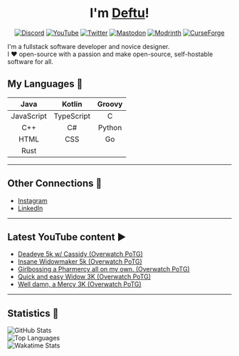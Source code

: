<div align="center">

# I'm [Deftu][website]!

[![Discord](https://cdn.jsdelivr.net/npm/@intergrav/devins-badges@3/assets/cozy-minimal/social/discord-singular_64h.png)][discord]
[![YouTube](https://cdn.jsdelivr.net/npm/@intergrav/devins-badges@3/assets/cozy-minimal/social/youtube-singular_64h.png)][youtube]
[![Twitter](https://cdn.jsdelivr.net/npm/@intergrav/devins-badges@3/assets/cozy-minimal/social/twitter-singular_64h.png)][twitter]
[![Mastodon](https://cdn.jsdelivr.net/npm/@intergrav/devins-badges@3/assets/cozy-minimal/social/mastodon-singular_64h.png)][mastodon]
[![Modrinth](https://cdn.jsdelivr.net/npm/@intergrav/devins-badges@3/assets/cozy-minimal/available/modrinth_64h.png)][modrinth]
[![CurseForge](https://cdn.jsdelivr.net/npm/@intergrav/devins-badges@3/assets/cozy-minimal/available/curseforge_64h.png)][curseforge]
  
</div>

I'm a fullstack software developer and novice designer.  
I ❤️ open-source with a passion and make open-source, self-hostable software for all.

## My Languages 💬
|    Java    |   Kotlin   | Groovy |
|:----------:|:----------:|:------:|
| JavaScript | TypeScript |    C   |
|     C++    |     C#     | Python |
|    HTML    |     CSS    |   Go   |
|    Rust    |            |        |

---

## Other Connections 🔗
- [Instagram][instagram]
- [LinkedIn][linkedin]

---

## Latest YouTube content ▶
<!-- YOUTUBE:START -->
- [Deadeye 5k w/ Cassidy &lpar;Overwatch PoTG&rpar;](https://www.youtube.com/watch?v=3dcvT5gouu0)
- [Insane Widowmaker 5k &lpar;Overwatch PoTG&rpar;](https://www.youtube.com/watch?v=UEQBgB-VSAM)
- [Girlbossing a Pharmercy all on my own. &lpar;Overwatch PoTG&rpar;](https://www.youtube.com/watch?v=G1FJi8rIpkU)
- [Quick and easy Widow 3K &lpar;Overwatch PoTG&rpar;](https://www.youtube.com/watch?v=pzwfWNqyifw)
- [Well damn, a Mercy 3K &lpar;Overwatch PoTG&rpar;](https://www.youtube.com/watch?v=6KUN94QLHkw)
<!-- YOUTUBE:END -->

---

## Statistics 📜
![GitHub Stats](https://github-readme-stats.vercel.app/api?username=Deftu&show_icons=true&line_height=27&theme=onedark&hide_border=true)  
![Top Languages](https://github-readme-stats.vercel.app/api/top-langs/?username=Deftu&card_width=400&langs_count=10&layout=compact&hide_border=true&theme=onedark)  
![Wakatime Stats](https://github-readme-stats.vercel.app/api/wakatime?username=Deftu&theme=onedark&hide_border=true)

[website]: https://deftu.xyz/

[discord]: https://shr.deftu.xyz/discord
[youtube]: https://www.youtube.com/@deftudev
[twitter]: https://twitter.com/DeftuDev
[mastodon]: https://floss.social/@deftu
[modrinth]: https://modrinth.com/user/deftu
[curseforge]: https://www.curseforge.com/members/deftudev
[instagram]: https://www.instagram.com/deftudev
[linkedin]: https://www.linkedin.com/in/matthew-vaughan-047800226
